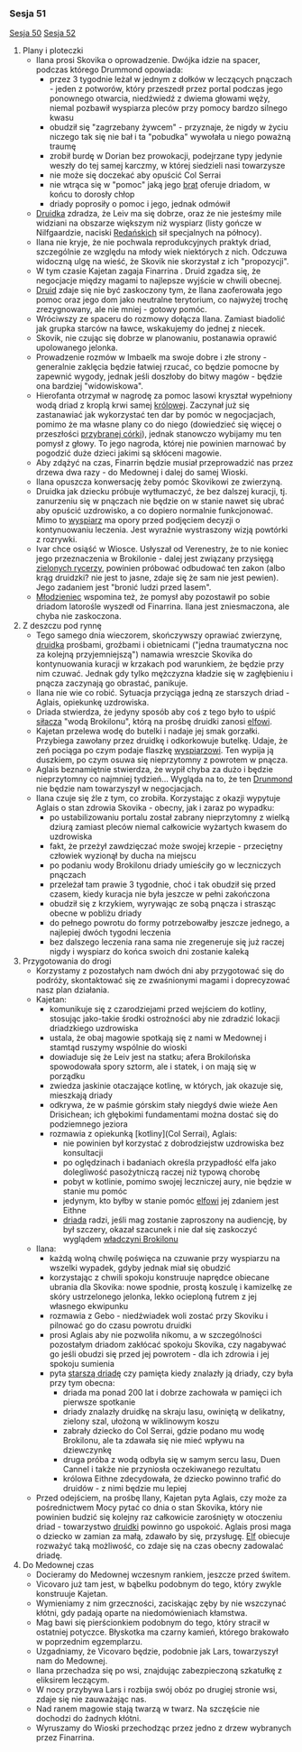 ### Sesja 51
[Sesja 50](#sesja-50) [Sesja 52](#sesja-52)
1. Plany i ploteczki
    - Ilana prosi Skovika o oprowadzenie. Dwójka idzie na spacer, podczas którego Drummond opowiada:
        - przez 3 tygodnie leżał w jednym z dołków w leczących pnączach - jeden z potworów, który przeszedł przez portal podczas jego ponownego otwarcia, niedźwiedź z dwiema głowami węży, niemal pozbawił wyspiarza pleców przy pomocy bardzo silnego kwasu
        - obudził się "zagrzebany żywcem" - przyznaje, że nigdy w życiu niczego tak się nie bał i ta "pobudka" wywołała u niego poważną traumę
        - zrobił burdę w Dorian bez prowokacji, podejrzane typy jedynie weszły do tej samej karczmy, w której siedzieli nasi towarzysze
        - nie może się doczekać aby opuścić Col Serrai
        - nie wtrąca się w "pomoc" jaką jego [brat](Ivar) oferuje driadom, w końcu to dorosły chłop
        - driady poprosiły o pomoc i jego, jednak odmówił
    - [Druidka](Ilana) zdradza, że Leiv ma się dobrze, oraz że nie jesteśmy mile widziani na obszarze większym niż wyspiarz (listy gończe w Nilfgaardzie, naciski [Redańskich](Redania) sił specjalnych na północy).
    - Ilana nie kryje, że nie pochwala reprodukcyjnych praktyk driad, szczególnie ze względu na młody wiek niektórych z nich. Odczuwa widoczną ulgę na wieść, że Skovik nie skorzystał z ich "propozycji".
    - W tym czasie Kajetan zagaja Finarrina . Druid zgadza się, że negocjacje między magami to najlepsze wyjście w chwili obecnej.
    - [Druid](Finarrin) zdaje się nie być zaskoczony tym, że Ilana zaoferowała jego pomoc oraz jego dom jako neutralne terytorium, co najwyżej trochę zrezygnowany, ale nie mniej - gotowy pomóc.
    - Wróciwszy ze spaceru do rozmowy dołącza Ilana. Zamiast biadolić jak grupka starców na ławce, wskakujemy do jednej z niecek. 
    - Skovik, nie czując się dobrze w planowaniu, postanawia oprawić upolowanego jelonka.
    - Prowadzenie rozmów w Imbaelk ma swoje dobre i złe strony - generalnie zaklęcia będzie łatwiej rzucać, co będzie pomocne by zapewnić wygody, jednak jeśli doszłoby do bitwy magów - będzie ona bardziej "widowiskowa".
    - Hierofanta otrzymał w nagrodę za pomoc lasowi kryształ wypełniony wodą driad z kroplą krwi samej [królowej](Eithne). Zaczynał już się zastanawiać jak wykorzystać ten dar by pomóc w negocjacjach, pomimo że ma własne plany co do niego (dowiedzieć się więcej o przeszłości [przybranej córki](Ilana)), jednak stanowczo wybijamy mu ten pomysł z głowy. To jego nagroda, której nie powinien marnować by pogodzić duże dzieci jakimi są skłóceni magowie.
    - Aby zdążyć na czas, Finarrin będzie musiał przeprowadzić nas przez drzewa dwa razy - do Medownej i dalej do samej Wioski.
    - Ilana opuszcza konwersację żeby pomóc Skovikowi ze zwierzyną.
    - Druidka jak dziecku próbuje wytłumaczyć, że bez dalszej kuracji, tj. zanurzeniu się w pnączach nie będzie on w stanie nawet się ubrać aby opuścić uzdrowisko, a co dopiero normalnie funkcjonować. Mimo to [wyspiarz](Skovik) ma opory przed podjęciem decyzji o kontynuowaniu leczenia. Jest wyraźnie wystraszony wizją powtórki z rozrywki.
    - Ivar chce osiąść w Wiosce. Usłyszał od Verenestry, że to nie koniec jego przeznaczenia w Brokilonie - dalej jest związany przysięgą [zielonych rycerzy](#r_rycerze_galawaina), powinien próbować odbudować ten zakon (albo krąg druidzki? nie jest to jasne, zdaje się że sam nie jest pewien). Jego zadaniem jest "bronić ludzi przed lasem".
    - [Młodzieniec](Ivar) wspomina też, że pomysł aby pozostawił po sobie driadom latorośle wyszedł od Finarrina. Ilana jest zniesmaczona, ale chyba nie zaskoczona.
2. Z deszczu pod rynnę
    - Tego samego dnia wieczorem, skończywszy oprawiać zwierzynę, [druidka](Ilana) prośbami, groźbami i obietnicami ("jedna traumatyczna noc za kolejną przyjemniejszą") namawia wreszcie Skovika do kontynuowania kuracji w krzakach pod warunkiem, że będzie przy nim czuwać. Jednak gdy tylko mężczyzna kładzie się w zagłębieniu i pnącza zaczynają go obrastać, panikuje. 
    - Ilana nie wie co robić. Sytuacja przyciąga jedną ze starszych driad - Aglais, opiekunkę uzdrowiska.
    - Driada stwierdza, że jedyny sposób aby coś z tego było to uśpić [siłacza](Skovik) "wodą Brokilonu", którą na prośbę druidki zanosi [elfowi](Kajetan).
    - Kajetan przelewa wodę do butelki i nadaje jej smak gorzałki. Przybiega zawołany przez druidkę i odkorkowuje butelkę. Udaje, że zeń pociąga po czym podaje flaszkę [wyspiarzowi](Skovik). Ten wypija ją duszkiem, po czym osuwa się nieprzytomny z powrotem w pnącza. 
    - Aglais beznamiętnie stwierdza, że wypił chyba za dużo i będzie nieprzytomny co najmniej tydzień... Wygląda na to, że ten [Drunmond](Skovik) nie będzie nam towarzyszył w negocjacjach.
    - Ilana czuje się źle z tym, co zrobiła. Korzystając z okazji wypytuje Aglais o stan zdrowia Skovika - obecny, jak i zaraz po wypadku:
        - po ustabilizowaniu portalu został zabrany nieprzytomny z wielką dziurą zamiast pleców niemal całkowicie wyżartych kwasem do uzdrowiska
        - fakt, że przeżył zawdzięczać może swojej krzepie - przeciętny człowiek wyzionął by ducha na miejscu
        - po podaniu wody Brokilonu driady umieściły go w leczniczych pnączach
        - przeleżał tam prawie 3 tygodnie, choć i tak obudził się przed czasem, kiedy kuracja nie była jeszcze w pełni zakończona
        - obudził się z krzykiem, wyrywając ze sobą pnącza i strasząc obecne w pobliżu driady
        - do pełnego powrotu do formy potrzebowałby jeszcze jednego, a najlepiej dwóch tygodni leczenia
        - bez dalszego leczenia rana sama nie zregeneruje się już raczej nigdy i wyspiarz do końca swoich dni zostanie kaleką
3. Przygotowania do drogi 
    - Korzystamy z pozostałych nam dwóch dni aby przygotować się do podróży, skontaktować się ze zwaśnionymi magami i doprecyzować nasz plan działania.
    - Kajetan:
        - komunikuje się z czarodziejami przed wejściem do kotliny, stosując jako-takie środki ostrożności aby nie zdradzić lokacji driadzkiego uzdrowiska
        - ustala, że obaj magowie spotkają się z nami w Medownej i stamtąd ruszymy wspólnie do wioski
        - dowiaduje się że Leiv jest na statku; afera Brokilońska spowodowała spory sztorm, ale i statek, i on mają się w porządku
        - zwiedza jaskinie otaczające kotlinę, w których, jak okazuje się, mieszkają driady
        - odkrywa, że w paśmie górskim stały niegdyś dwie wieże Aen Drisichean; ich głębokimi fundamentami można dostać się do podziemnego jeziora
        - rozmawia z opiekunką [kotliny](Col Serrai), Aglais:
            - nie powinien był korzystać z dobrodziejstw uzdrowiska bez konsultacji
            - po oględzinach i badaniach określa przypadłość elfa jako dolegliwość pasożytniczą raczej niż typową chorobę
            - pobyt w kotlinie, pomimo swojej leczniczej aury, nie będzie w stanie mu pomóc
            - jedynym, kto byłby w stanie pomóc [elfowi](Kajetan) jej zdaniem jest Eithne
            - [driada](Aglais) radzi, jeśli mag zostanie zaproszony na audiencję, by był szczery, okazał szacunek i nie dał się zaskoczyć wyglądem [władczyni Brokilonu](Eithne)
    - Ilana:
        - każdą wolną chwilę poświęca na czuwanie przy wyspiarzu na wszelki wypadek, gdyby jednak miał się obudzić
        - korzystając z chwili spokoju konstruuje naprędce obiecane ubrania dla Skovika: nowe spodnie, prostą koszulę i kamizelkę ze skóry ustrzelonego jelonka, lekko ocieploną futrem z jej własnego ekwipunku
        - rozmawia z Gebo - niedźwiadek woli zostać przy Skoviku i pilnować go do czasu powrotu druidki
        - prosi Aglais aby nie pozwoliła nikomu, a w szczególności pozostałym driadom zakłócać spokoju Skovika, czy nagabywać go jeśli obudzi się przed jej powrotem - dla ich zdrowia i jej spokoju sumienia
        - pyta [starszą driadę](Aglais) czy pamięta kiedy znalazły ją driady, czy była przy tym obecna:
            - driada ma ponad 200 lat i dobrze zachowała w pamięci ich pierwsze spotkanie
            - driady znalazły druidkę na skraju lasu, owiniętą w delikatny, zielony szal, ułożoną w wiklinowym koszu
            - zabrały dziecko do Col Serrai, gdzie podano mu wodę Brokilonu, ale ta zdawała się nie mieć wpływu na dziewczynkę
            - druga próba z wodą odbyła się w samym sercu lasu, Duen Cannel i także nie przyniosła oczekiwanego rezultatu
            - królowa Eithne zdecydowała, że dziecko powinno trafić do druidów - z nimi będzie mu lepiej
    - Przed odejściem, na prośbę Ilany, Kajetan pyta Aglais, czy może za pośrednictwem Mocy pytać co dnia o stan Skovika, który nie powinien budzić się kolejny raz całkowicie zarośnięty w otoczeniu driad - towarzystwo [druidki](Ilana) powinno go uspokoić. Aglais prosi maga o dziecko w zamian za małą, zdawało by się, przysługę. [Elf](Kajetan) obiecuje rozważyć taką możliwość, co zdaje się na czas obecny zadowalać driadę.
4. Do Medownej czas
    - Docieramy do Medownej wczesnym rankiem, jeszcze przed świtem. 
    - Vicovaro już tam jest, w bąbelku podobnym do tego, który zwykle konstruuje Kajetan.
    - Wymieniamy z nim grzeczności, zaciskając zęby by nie wszczynać kłótni, gdy padają oparte na niedomówieniach kłamstwa. 
    - Mag bawi się pierścionkiem podobnym do tego, który stracił w ostatniej potyczce. Błyskotka ma czarny kamień, którego brakowało w poprzednim egzemplarzu.
    - Uzgadniamy, że Vicovaro będzie, podobnie jak Lars, towarzyszył nam do Medownej.
    - Ilana przechadza się po wsi, znajdując zabezpieczoną szkatułkę z eliksirem leczącym.
    - W nocy przybywa Lars i rozbija swój obóz po drugiej stronie wsi, zdaje się nie zauważając nas.
    - Nad ranem magowie stają twarzą w twarz. Na szczęście nie dochodzi do żadnych kłótni.
    - Wyruszamy do Wioski przechodząc przez jedno z drzew wybranych przez Finarrina.
    
    